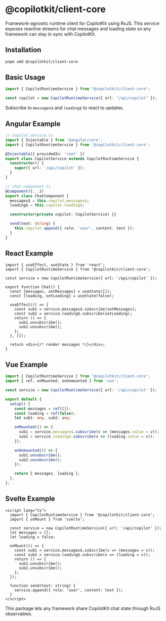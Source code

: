 # @copilotkit/client-core

Framework-agnostic runtime client for CopilotKit using RxJS. This service exposes reactive streams for chat messages and loading state so any framework can stay in sync with CopilotKit.

## Installation

```bash
pnpm add @copilotkit/client-core
```

## Basic Usage

```ts
import { CopilotRuntimeService } from "@copilotkit/client-core";

const copilot = new CopilotRuntimeService({ url: "/api/copilot" });
```

Subscribe to `messages$` and `loading$` to react to updates.

## Angular Example

```ts
// copilot.service.ts
import { Injectable } from '@angular/core';
import { CopilotRuntimeService } from '@copilotkit/client-core';

@Injectable({ providedIn: 'root' })
export class CopilotService extends CopilotRuntimeService {
  constructor() {
    super({ url: '/api/copilot' });
  }
}
```

```ts
// chat.component.ts
@Component({...})
export class ChatComponent {
  messages$ = this.copilot.messages$;
  loading$ = this.copilot.loading$;

  constructor(private copilot: CopilotService) {}

  send(text: string) {
    this.copilot.append({ role: 'user', content: text });
  }
}
```

## React Example

```tsx
import { useEffect, useState } from 'react';
import { CopilotRuntimeService } from '@copilotkit/client-core';

const service = new CopilotRuntimeService({ url: '/api/copilot' });

export function Chat() {
  const [messages, setMessages] = useState([]);
  const [loading, setLoading] = useState(false);

  useEffect(() => {
    const sub1 = service.messages$.subscribe(setMessages);
    const sub2 = service.loading$.subscribe(setLoading);
    return () => {
      sub1.unsubscribe();
      sub2.unsubscribe();
    };
  }, []);

  return <div>{/* render messages */}</div>;
}
```

## Vue Example

```ts
import { CopilotRuntimeService } from '@copilotkit/client-core';
import { ref, onMounted, onUnmounted } from 'vue';

const service = new CopilotRuntimeService({ url: '/api/copilot' });

export default {
  setup() {
    const messages = ref([]);
    const loading = ref(false);
    let sub1: any, sub2: any;

    onMounted(() => {
      sub1 = service.messages$.subscribe(v => (messages.value = v));
      sub2 = service.loading$.subscribe(v => (loading.value = v));
    });

    onUnmounted(() => {
      sub1.unsubscribe();
      sub2.unsubscribe();
    });

    return { messages, loading };
  },
};
```

## Svelte Example

```svelte
<script lang="ts">
  import { CopilotRuntimeService } from '@copilotkit/client-core';
  import { onMount } from 'svelte';

  const service = new CopilotRuntimeService({ url: '/api/copilot' });
  let messages = [];
  let loading = false;

  onMount(() => {
    const sub1 = service.messages$.subscribe(v => (messages = v));
    const sub2 = service.loading$.subscribe(v => (loading = v));
    return () => {
      sub1.unsubscribe();
      sub2.unsubscribe();
    };
  });

  function send(text: string) {
    service.append({ role: 'user', content: text });
  }
</script>
```

This package lets any framework share CopilotKit chat state through RxJS observables.
